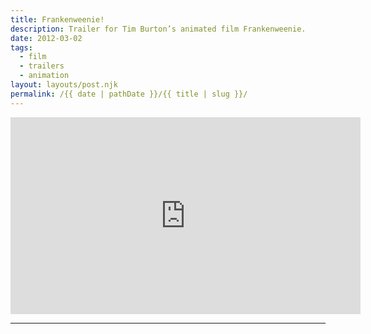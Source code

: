 ```yaml
---
title: Frankenweenie!
description: Trailer for Tim Burton’s animated film Frankenweenie.
date: 2012-03-02
tags: 
  - film
  - trailers
  - animation
layout: layouts/post.njk
permalink: /{{ date | pathDate }}/{{ title | slug }}/
---
```


<iframe class="youtube-video" width="560" height="315" src="https://www.youtube.com/embed/XBfcGLBJ2Uc" title="YouTube video player" frameborder="0" allow="accelerometer; autoplay; clipboard-write; encrypted-media; gyroscope; picture-in-picture; web-share" allowfullscreen></iframe>

---
